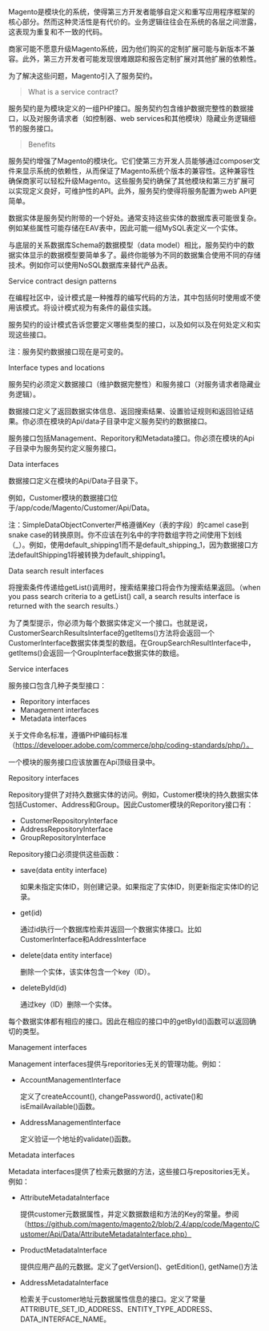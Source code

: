 Magento是模块化的系统，使得第三方开发者能够自定义和重写应用程序框架的核心部分。然而这种灵活性是有代价的。业务逻辑往往会在系统的各层之间泄露，这表现为重复和不一致的代码。

商家可能不愿意升级Magento系统，因为他们购买的定制扩展可能与新版本不兼容。此外，第三方开发者可能发现很难跟踪和报告定制扩展对其他扩展的依赖性。

为了解决这些问题，Magento引入了服务契约。



> What is a service contract?

服务契约是为模块定义的一组PHP接口。服务契约包含维护数据完整性的数据接口，以及对服务请求者（如控制器、web services和其他模块）隐藏业务逻辑细节的服务接口。



> Benefits

服务契约增强了Magento的模块化。它们使第三方开发人员能够通过composer文件来显示系统的依赖性，从而保证了Magento系统个版本的兼容性。这种兼容性确保商家可以轻松升级Magento。这些服务契约确保了其他模块和第三方扩展可以实现定义良好，可维护性的API。此外，服务契约使得将服务配置为web API更简单。

数据实体是服务契约附带的一个好处。通常支持这些实体的数据库表可能很复杂。例如某些属性可能存储在EAV表中，因此可能一组MySQL表定义一个实体。

与底层的关系数据库Schema的数据模型（data model）相比，服务契约中的数据实体显示的数据模型要简单多了。最终你能够为不同的数据集合使用不同的存储技术。例如你可以使用NoSQL数据库来替代产品表。



Service contract design patterns

在编程社区中，设计模式是一种推荐的编写代码的方法，其中包括何时使用或不使用该模式。将设计模式视为有条件的最佳实践。

服务契约的设计模式告诉您要定义哪些类型的接口，以及如何以及在何处定义和实现这些接口。

注：服务契约数据接口现在是可变的。



Interface types and locations

服务契约必须定义数据接口（维护数据完整性）和服务接口（对服务请求者隐藏业务逻辑）。

数据接口定义了返回数据实体信息、返回搜索结果、设置验证规则和返回验证结果。你必须在模块的Api/data子目录中定义服务契约的数据接口。

服务接口包括Management、Reporitory和Metadata接口。你必须在模块的Api子目录中为服务契约定义服务接口。



Data interfaces

数据接口定义在模块的Api/Data子目录下。

例如，Customer模块的数据接口位于/app/code/Magento/Customer/Api/Data。

注：SimpleDataObjectConverter严格遵循Key（表的字段）的camel case到snake case的转换原则。你不应该在列名中的字符数组字符之间使用下划线（_）。例如，使用default_shipping1而不是default_shipping_1，因为数据接口方法defaultShipping1将被转换为default_shipping1。



Data search result interfaces

将搜索条件传递给getList()调用时，搜索结果接口将会作为搜索结果返回。（when you pass search criteria to a getList() call, a search results interface is returned with the search results.）

为了类型提示，你必须为每个数据实体定义一个接口。也就是说，CustomerSearchResultsInterface的getItems()方法将会返回一个CustomerInterface数据实体类型的数组。在GroupSearchResultInterface中，getItems()会返回一个GroupInterface数据实体的数组。



Service interfaces

服务接口包含几种子类型接口：

- Reporitory interfaces
- Management interfaces
- Metadata interfaces

关于文件命名标准，遵循PHP编码标准（https://developer.adobe.com/commerce/php/coding-standards/php/）。

一个模块的服务接口应该放置在Api顶级目录中。



Repository interfaces

Repository提供了对持久数据实体的访问。例如，Customer模块的持久数据实体包括Customer、Address和Group。因此Customer模块的Reporitory接口有：

- CustomerRepositoryInterface
- AddressRepositoryInterface
- GroupRepositoryInterface

Repository接口必须提供这些函数：

- save(data entity interface)

  如果未指定实体ID，则创建记录。如果指定了实体ID，则更新指定实体ID的记录。

- get(id)

  通过id执行一个数据库检索并返回一个数据实体接口。比如CustomerInterface和AddressInterface

- delete(data entity interface)

  删除一个实体，该实体包含一个key（ID）。

- deleteById(id)

  通过key（ID）删除一个实体。

每个数据实体都有相应的接口。因此在相应的接口中的getById()函数可以返回确切的类型。



Management interfaces

Management interfaces提供与reporitories无关的管理功能。例如：

- AccountManagementInterface

  定义了createAccount(), changePassword(), activate()和isEmailAvailable()函数。

- AddressManagementInterface

  定义验证一个地址的validate()函数。



Metadata interfaces

Metadata interfaces提供了检索元数据的方法，这些接口与repositories无关。例如：

- AttributeMetadataInterface

  提供customer元数据属性，并定义数据数组和方法的Key的常量。参阅（https://github.com/magento/magento2/blob/2.4/app/code/Magento/Customer/Api/Data/AttributeMetadataInterface.php）

- ProductMetadataInterface

  提供应用产品的元数据。定义了getVersion()、getEdition(), getName()方法

- AddressMetadataInterface

  检索关于customer地址元数据属性信息的接口。定义了常量ATTRIBUTE_SET_ID_ADDRESS、ENTITY_TYPE_ADDRESS、DATA_INTERFACE_NAME。